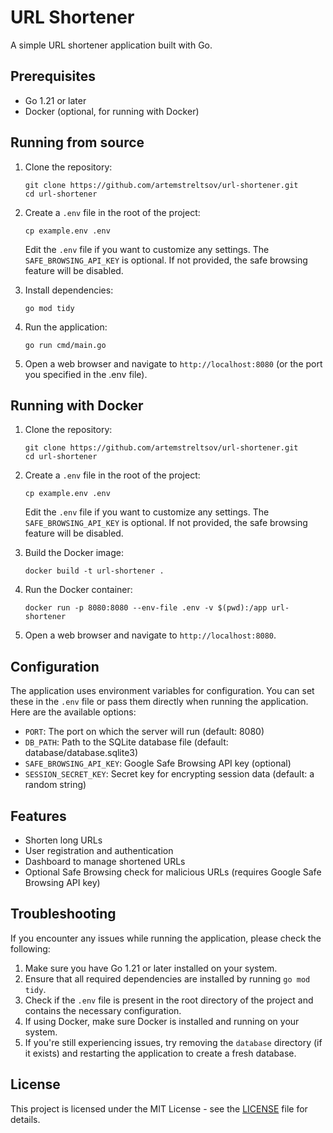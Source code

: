 # URL Shortener

A simple URL shortener application built with Go.

## Prerequisites

- Go 1.21 or later
- Docker (optional, for running with Docker)

## Running from source

1. Clone the repository:
   ```
   git clone https://github.com/artemstreltsov/url-shortener.git
   cd url-shortener
   ```

2. Create a `.env` file in the root of the project:
   ```
   cp example.env .env
   ```
   Edit the `.env` file if you want to customize any settings. The `SAFE_BROWSING_API_KEY` is optional. If not provided, the safe browsing feature will be disabled.

3. Install dependencies:
   ```
   go mod tidy
   ```

4. Run the application:
   ```
   go run cmd/main.go
   ```

5. Open a web browser and navigate to `http://localhost:8080` (or the port you specified in the .env file).

## Running with Docker

1. Clone the repository:
   ```
   git clone https://github.com/artemstreltsov/url-shortener.git
   cd url-shortener
   ```

2. Create a `.env` file in the root of the project:
   ```
   cp example.env .env
   ```
   Edit the `.env` file if you want to customize any settings. The `SAFE_BROWSING_API_KEY` is optional. If not provided, the safe browsing feature will be disabled.

3. Build the Docker image:
   ```
   docker build -t url-shortener .
   ```

4. Run the Docker container:
   ```
   docker run -p 8080:8080 --env-file .env -v $(pwd):/app url-shortener
   ```

5. Open a web browser and navigate to `http://localhost:8080`.

## Configuration

The application uses environment variables for configuration. You can set these in the `.env` file or pass them directly when running the application. Here are the available options:

- `PORT`: The port on which the server will run (default: 8080)
- `DB_PATH`: Path to the SQLite database file (default: database/database.sqlite3)
- `SAFE_BROWSING_API_KEY`: Google Safe Browsing API key (optional)
- `SESSION_SECRET_KEY`: Secret key for encrypting session data (default: a random string)

## Features

- Shorten long URLs
- User registration and authentication
- Dashboard to manage shortened URLs
- Optional Safe Browsing check for malicious URLs (requires Google Safe Browsing API key)

## Troubleshooting

If you encounter any issues while running the application, please check the following:

1. Make sure you have Go 1.21 or later installed on your system.
2. Ensure that all required dependencies are installed by running `go mod tidy`.
3. Check if the `.env` file is present in the root directory of the project and contains the necessary configuration.
4. If using Docker, make sure Docker is installed and running on your system.
5. If you're still experiencing issues, try removing the `database` directory (if it exists) and restarting the application to create a fresh database.

## License

This project is licensed under the MIT License - see the [LICENSE](LICENSE) file for details.